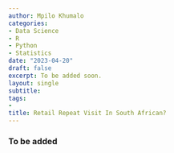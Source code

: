 ```yaml
---
author: Mpilo Khumalo
categories:
- Data Science
- R
- Python
- Statistics
date: "2023-04-20"
draft: false
excerpt: To be added soon.
layout: single
subtitle: 
tags:
- 
title: Retail Repeat Visit In South African?
---
```


### To be added




